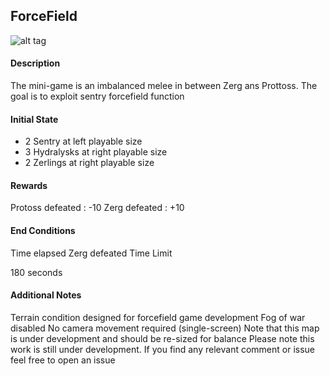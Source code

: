 ## ForceField

![alt tag](https://github.com/SoyGema/Startcraft_pysc2_minigames/blob/master/Images/ForceField2.png)

#### Description

The mini-game is an imbalanced  melee in between Zerg ans Prottoss.
The goal is to exploit sentry forcefield function 

#### Initial State

*   2 Sentry at left playable size
*   3 Hydralysks at right playable size
*   2 Zerlings at right playable size


 #### Rewards

Protoss defeated : -10
Zerg defeated : +10

 #### End Conditions

Time elapsed
Zerg defeated
Time Limit

180 seconds
 #### Additional Notes
Terrain condition designed for forcefield game development 
Fog of war disabled
No camera movement required (single-screen)
Note that this map is under development and should be re-sized for balance
Please note this work is still under development. If you find any relevant comment or issue feel free to open an issue
